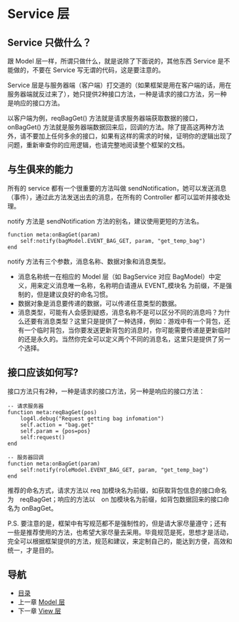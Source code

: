 # Service 层

## Service 只做什么？

跟 Model 层一样，所谓只做什么，就是说除了下面说的，其他东西 Service 是不能做的，不要在 Service 写无谓的代码，这是要注意的。

Service 层是与服务器端（客户端）打交道的（如果框架是用在客户端的话，用在服务器端就反过来了），她只提供2种接口方法，一种是请求的接口方法，另一种是响应的接口方法。

以客户端为例，reqBagGet() 方法就是请求服务器端获取数据的接口，onBagGet() 方法就是服务器端数据回来后，回调的方法。除了提高这两种方法外，请不要加上任何多余的接口，如果有这样的需求的时候，证明你的逻辑出现了问题，重新审查你的应用逻辑，也请完整地阅读整个框架的文档。

## 与生俱来的能力

所有的 service 都有一个很重要的方法叫做 sendNotification，她可以发送消息（事件），通过此方法发送出去的消息，在所有的 Controller 都可以监听并接收处理。

notify 方法是 sendNotification 方法的别名，建议使用更短的方法名。

	function meta:onBagGet(param)
		self:notify(bagModel.EVENT_BAG_GET, param, "get_temp_bag")
	end

notify 方法有三个参数，消息名称、数据对象和消息类型。

- 消息名称统一在相应的 Model 层（如 BagService 对应 BagModel）中定义，用来定义消息唯一名称，名称明白请遵从 EVENT_模块名 为前缀，不是强制的，但是建议良好的命名习惯。
- 数据对象是消息要传递的数据，可以传递任意类型的数据。
- 消息类型，可能有人会感到疑惑，消息名称不是可以区分不同的消息吗？为什么还要有消息类型？这里只是提供了一种选择，例如：游戏中有一个背包，还有一个临时背包，当你要发送更新背包的消息时，你可能需要传递是更新临时的还是永久的。当然你完全可以定义两个不同的消息名，这里只是提供了另一个选择。

## 接口应该如何写?

接口方法只有2种，一种是请求的接口方法，另一种是响应的接口方法：

	-- 请求服务器
	function meta:reqBagGet(pos)
		log4l.debug("Request getting bag infomation")
		self.action = "bag.get"
		self.param = {pos=pos}
		self:request()
	end

	-- 服务器回调
	function meta:onBagGet(param)
		self:notify(roleModel.EVENT_BAG_GET, param, "get_temp_bag")
	end

推荐的命名方式，请求方法以 req 加模块名为前缀，如获取背包信息的接口命名为　reqBagGet；响应的方法以　on 加模块名为前缀，如背包数据回来的接口命名为 onBagGet。

P.S. 要注意的是，框架中有写规范都不是强制性的，但是请大家尽量遵守；还有一些是推荐使用的方法，也希望大家尽量去采用。毕竟规范是死，思想才是活动，完全可以根据框架提供的方法，规范和建议，来定制自己的，能达到方便，高效和统一，才是目的。

## 导航
- [目录](00.md)
- 上一章 [Model 层](03.md)
- 下一章 [View 层](05.md)